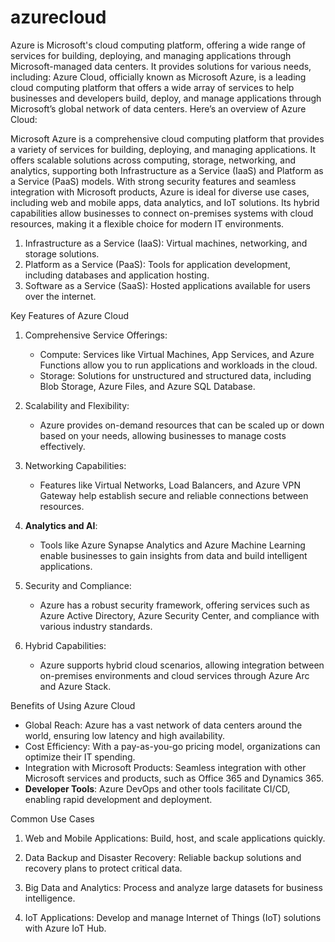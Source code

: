 # azurecloud
Azure is Microsoft's cloud computing platform, offering a wide range of services for building, deploying, and managing applications through Microsoft-managed data centers. It provides solutions for various needs, including:
Azure Cloud, officially known as Microsoft Azure, is a leading cloud computing platform that offers a wide array of services to help businesses and developers build, deploy, and manage applications through Microsoft’s global network of data centers. Here’s an overview of Azure Cloud:

Microsoft Azure is a comprehensive cloud computing platform that provides a variety of services for building, deploying, and managing applications.
It offers scalable solutions across computing, storage, networking, and analytics, supporting both Infrastructure as a Service (IaaS) and Platform as a Service (PaaS) models. 
With strong security features and seamless integration with Microsoft products, Azure is ideal for diverse use cases, including web and mobile apps, data analytics, and IoT solutions. 
Its hybrid capabilities allow businesses to connect on-premises systems with cloud resources, making it a flexible choice for modern IT environments.

1. Infrastructure as a Service (IaaS): Virtual machines, networking, and storage solutions.
2. Platform as a Service (PaaS): Tools for application development, including databases and application hosting.
3. Software as a Service (SaaS): Hosted applications available for users over the internet.
   
 Key Features of Azure Cloud

1. Comprehensive Service Offerings:
   - Compute: Services like Virtual Machines, App Services, and Azure Functions allow you to run applications and workloads in the cloud.
   - Storage: Solutions for unstructured and structured data, including Blob Storage, Azure Files, and Azure SQL Database.

2. Scalability and Flexibility:
   - Azure provides on-demand resources that can be scaled up or down based on your needs, allowing businesses to manage costs effectively.

3. Networking Capabilities:
   - Features like Virtual Networks, Load Balancers, and Azure VPN Gateway help establish secure and reliable connections between resources.

4. **Analytics and AI**:
   - Tools like Azure Synapse Analytics and Azure Machine Learning enable businesses to gain insights from data and build intelligent applications.

5. Security and Compliance:
   - Azure has a robust security framework, offering services such as Azure Active Directory, Azure Security Center, and compliance with various industry standards.

6. Hybrid Capabilities:
   - Azure supports hybrid cloud scenarios, allowing integration between on-premises environments and cloud services through Azure Arc and Azure Stack.

Benefits of Using Azure Cloud

- Global Reach: Azure has a vast network of data centers around the world, ensuring low latency and high availability.
- Cost Efficiency: With a pay-as-you-go pricing model, organizations can optimize their IT spending.
- Integration with Microsoft Products: Seamless integration with other Microsoft services and products, such as Office 365 and Dynamics 365.
- **Developer Tools**: Azure DevOps and other tools facilitate CI/CD, enabling rapid development and deployment.

Common Use Cases

1. Web and Mobile Applications: Build, host, and scale applications quickly.
2. Data Backup and Disaster Recovery: Reliable backup solutions and recovery plans to protect critical data.
   
4. Big Data and Analytics: Process and analyze large datasets for business intelligence.
5. IoT Applications: Develop and manage Internet of Things (IoT) solutions with Azure IoT Hub.



